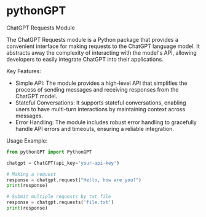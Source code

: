 # pythonGPT

ChatGPT Requests Module

The ChatGPT Requests module is a Python package that provides a convenient interface for making requests to the ChatGPT language model. It abstracts away the complexity of interacting with the model's API, allowing developers to easily integrate ChatGPT into their applications.

Key Features:
- Simple API: The module provides a high-level API that simplifies the process of sending messages and receiving responses from the ChatGPT model.
- Stateful Conversations: It supports stateful conversations, enabling users to have multi-turn interactions by maintaining context across messages.
- Error Handling: The module includes robust error handling to gracefully handle API errors and timeouts, ensuring a reliable integration.

Usage Example:
```python
from pythonGPT import PythonGPT

chatgpt = ChatGPT(api_key='your-api-key')

# Making a request
response = chatgpt.request("Hello, how are you?")
print(response)

# Submit multiple requests by txt file
response = chatgpt.requests('file.txt')
print(response)



